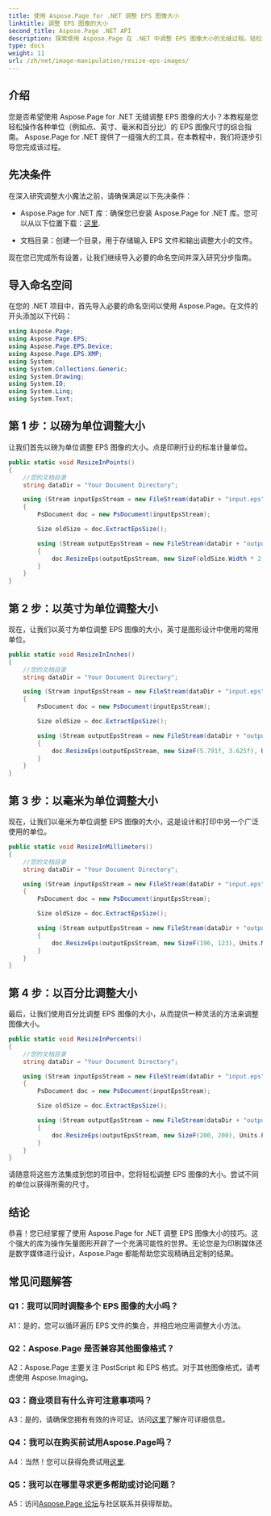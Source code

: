 ```yaml
---
title: 使用 Aspose.Page for .NET 调整 EPS 图像大小
linktitle: 调整 EPS 图像的大小
second_title: Aspose.Page .NET API
description: 探索使用 Aspose.Page 在 .NET 中调整 EPS 图像大小的无缝过程。轻松实现点、英寸、毫米和百分比的精度。
type: docs
weight: 11
url: /zh/net/image-manipulation/resize-eps-images/
---
```

## 介绍

您是否希望使用 Aspose.Page for .NET 无缝调整 EPS 图像的大小？本教程是您轻松操作各种单位（例如点、英寸、毫米和百分比）的 EPS 图像尺寸的综合指南。 Aspose.Page for .NET 提供了一组强大的工具，在本教程中，我们将逐步引导您完成该过程。

## 先决条件

在深入研究调整大小魔法之前，请确保满足以下先决条件：

-  Aspose.Page for .NET 库：确保您已安装 Aspose.Page for .NET 库。您可以从以下位置下载：[这里](https://releases.aspose.com/page/net/).

- 文档目录：创建一个目录，用于存储输入 EPS 文件和输出调整大小的文件。

现在您已完成所有设置，让我们继续导入必要的命名空间并深入研究分步指南。

## 导入命名空间

在您的 .NET 项目中，首先导入必要的命名空间以使用 Aspose.Page。在文件的开头添加以下代码：

```csharp
using Aspose.Page;
using Aspose.Page.EPS;
using Aspose.Page.EPS.Device;
using Aspose.Page.EPS.XMP;
using System;
using System.Collections.Generic;
using System.Drawing;
using System.IO;
using System.Linq;
using System.Text;
```

## 第 1 步：以磅为单位调整大小

让我们首先以磅为单位调整 EPS 图像的大小。点是印刷行业的标准计量单位。

```csharp
public static void ResizeInPoints()
{
    //您的文档目录
    string dataDir = "Your Document Directory";

    using (Stream inputEpsStream = new FileStream(dataDir + "input.eps", FileMode.Open, FileAccess.Read))
    {
        PsDocument doc = new PsDocument(inputEpsStream);

        Size oldSize = doc.ExtractEpsSize();

        using (Stream outputEpsStream = new FileStream(dataDir + "output_resize_points.eps", FileMode.Create, FileAccess.Write))
        {
            doc.ResizeEps(outputEpsStream, new SizeF(oldSize.Width * 2, oldSize.Height * 2), Units.Points);
        }
    }
}
```

## 第 2 步：以英寸为单位调整大小

现在，让我们以英寸为单位调整 EPS 图像的大小，英寸是图形设计中使用的常用单位。

```csharp
public static void ResizeInInches()
{
    //您的文档目录
    string dataDir = "Your Document Directory";

    using (Stream inputEpsStream = new FileStream(dataDir + "input.eps", FileMode.Open, FileAccess.Read))
    {
        PsDocument doc = new PsDocument(inputEpsStream);

        Size oldSize = doc.ExtractEpsSize();

        using (Stream outputEpsStream = new FileStream(dataDir + "output_resize_inches.eps", FileMode.Create, FileAccess.Write))
        {
            doc.ResizeEps(outputEpsStream, new SizeF(5.791f, 3.625f), Units.Inches);
        }
    }
}
```

## 第 3 步：以毫米为单位调整大小

现在，让我们以毫米为单位调整 EPS 图像的大小，这是设计和打印中另一个广泛使用的单位。

```csharp
public static void ResizeInMillimeters()
{
    //您的文档目录
    string dataDir = "Your Document Directory";

    using (Stream inputEpsStream = new FileStream(dataDir + "input.eps", FileMode.Open, FileAccess.Read))
    {
        PsDocument doc = new PsDocument(inputEpsStream);

        Size oldSize = doc.ExtractEpsSize();

        using (Stream outputEpsStream = new FileStream(dataDir + "output_resize_mms.eps", FileMode.Create, FileAccess.Write))
        {
            doc.ResizeEps(outputEpsStream, new SizeF(196, 123), Units.Millimeters);
        }
    }
}
```

## 第 4 步：以百分比调整大小

最后，让我们使用百分比调整 EPS 图像的大小，从而提供一种灵活的方法来调整图像大小。

```csharp
public static void ResizeInPercents()
{
    //您的文档目录
    string dataDir = "Your Document Directory";

    using (Stream inputEpsStream = new FileStream(dataDir + "input.eps", FileMode.Open, FileAccess.Read))
    {
        PsDocument doc = new PsDocument(inputEpsStream);

        Size oldSize = doc.ExtractEpsSize();

        using (Stream outputEpsStream = new FileStream(dataDir + "output_resize_percents.eps", FileMode.Create, FileAccess.Write))
        {
            doc.ResizeEps(outputEpsStream, new SizeF(200, 200), Units.Percents);
        }
    }
}
```

请随意将这些方法集成到您的项目中，您将轻松调整 EPS 图像的大小。尝试不同的单位以获得所需的尺寸。

## 结论

恭喜！您已经掌握了使用 Aspose.Page for .NET 调整 EPS 图像大小的技巧。这个强大的库为操作矢量图形开辟了一个充满可能性的世界。无论您是为印刷媒体还是数字媒体进行设计，Aspose.Page 都能帮助您实现精确且定制的结果。

## 常见问题解答

### Q1：我可以同时调整多个 EPS 图像的大小吗？

A1：是的，您可以循环遍历 EPS 文件的集合，并相应地应用调整大小方法。

### Q2：Aspose.Page 是否兼容其他图像格式？

A2：Aspose.Page 主要关注 PostScript 和 EPS 格式。对于其他图像格式，请考虑使用 Aspose.Imaging。

### Q3：商业项目有什么许可注意事项吗？

 A3：是的，请确保您拥有有效的许可证。访问[这里](https://purchase.aspose.com/buy)了解许可详细信息。

### Q4：我可以在购买前试用Aspose.Page吗？

 A4：当然！您可以获得免费试用[这里](https://releases.aspose.com/).

### Q5：我可以在哪里寻求更多帮助或讨论问题？

 A5：访问[Aspose.Page 论坛](https://forum.aspose.com/c/page/39)与社区联系并获得帮助。